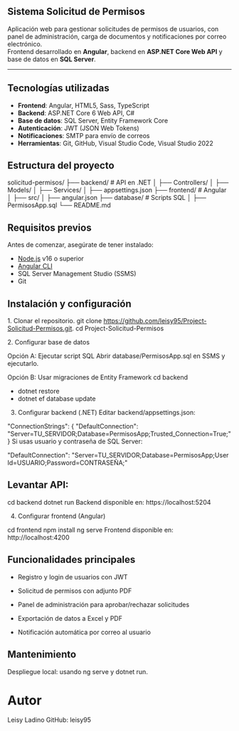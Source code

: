 ## Sistema Solicitud de Permisos 

Aplicación web para gestionar solicitudes de permisos de usuarios, con panel de administración, carga de documentos y notificaciones por correo electrónico.  
Frontend desarrollado en **Angular**, backend en **ASP.NET Core Web API** y base de datos en **SQL Server**.

---

## Tecnologías utilizadas
- **Frontend**: Angular, HTML5, Sass, TypeScript
- **Backend**: ASP.NET Core 6 Web API, C#
- **Base de datos**: SQL Server, Entity Framework Core
- **Autenticación**: JWT (JSON Web Tokens)
- **Notificaciones**: SMTP para envío de correos
- **Herramientas**: Git, GitHub, Visual Studio Code, Visual Studio 2022


## Estructura del proyecto
solicitud-permisos/
├── backend/ # API en .NET
│ ├── Controllers/
│ ├── Models/
│ ├── Services/
│ ├── appsettings.json
├── frontend/ # Angular
│ ├── src/
│ ├── angular.json
├── database/ # Scripts SQL
│ ├── PermisosApp.sql
└── README.md

## Requisitos previos
Antes de comenzar, asegúrate de tener instalado:
- [Node.js](https://nodejs.org/) v16 o superior
- [Angular CLI](https://angular.io/cli)
- SQL Server Management Studio (SSMS)
- Git

## Instalación y configuración
1️. Clonar el repositorio.
git clone https://github.com/leisy95/Project-Solicitud-Permisos.git.
cd Project-Solicitud-Permisos

2️. Configurar base de datos

Opción A: Ejecutar script SQL
Abrir database/PermisosApp.sql en SSMS y ejecutarlo.

Opción B: Usar migraciones de Entity Framework
cd backend
- dotnet restore
- dotnet ef database update
  
3. Configurar backend (.NET)
Editar backend/appsettings.json:

"ConnectionStrings": {
  "DefaultConnection": "Server=TU_SERVIDOR;Database=PermisosApp;Trusted_Connection=True;"
}
Si usas usuario y contraseña de SQL Server:

"DefaultConnection": "Server=TU_SERVIDOR;Database=PermisosApp;User Id=USUARIO;Password=CONTRASEÑA;"

## Levantar API:

cd backend
dotnet run
Backend disponible en: https://localhost:5204

4. Configurar frontend (Angular)

cd frontend
npm install
ng serve
Frontend disponible en: http://localhost:4200

## Funcionalidades principales

- Registro y login de usuarios con JWT

- Solicitud de permisos con adjunto PDF

- Panel de administración para aprobar/rechazar solicitudes

- Exportación de datos a Excel y PDF

- Notificación automática por correo al usuario

## Mantenimiento
Despliegue local: usando ng serve y dotnet run.


# Autor
Leisy Ladino
GitHub: leisy95

